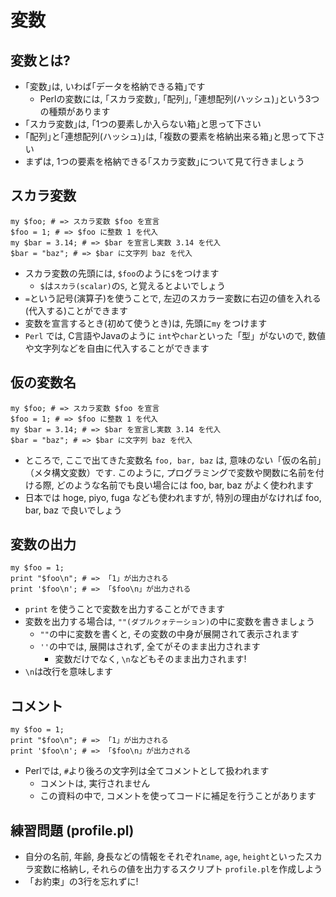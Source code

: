 # 変数

## 変数とは?
- ｢変数｣は, いわば｢データを格納できる箱｣です
    - Perlの変数には, ｢スカラ変数｣, ｢配列｣, ｢連想配列(ハッシュ)｣という3つの種類があります
- ｢スカラ変数｣は, ｢1つの要素しか入らない箱｣と思って下さい
- ｢配列｣と｢連想配列(ハッシュ)｣は, ｢複数の要素を格納出来る箱｣と思って下さい
- まずは, 1つの要素を格納できる｢スカラ変数｣について見て行きましょう

## スカラ変数
    my $foo; # => スカラ変数 $foo を宣言
    $foo = 1; # => $foo に整数 1 を代入
    my $bar = 3.14; # => $bar を宣言し実数 3.14 を代入
    $bar = "baz"; # => $bar に文字列 baz を代入

- スカラ変数の先頭には, `$foo`のように`$`をつけます
    - `$`は`スカラ(scalar)`の`S`, と覚えるとよいでしょう
- `=`という記号(演算子)を使うことで, 左辺のスカラー変数に右辺の値を入れる(代入する)ことができます
- 変数を宣言するとき(初めて使うとき)は, 先頭に`my` をつけます
- `Perl` では, C言語やJavaのように `int`や`char`といった「型」がないので, 数値や文字列などを自由に代入することができます

## 仮の変数名
    my $foo; # => スカラ変数 $foo を宣言
    $foo = 1; # => $foo に整数 1 を代入
    my $bar = 3.14; # => $bar を宣言し実数 3.14 を代入
    $bar = "baz"; # => $bar に文字列 baz を代入

- ところで, ここで出てきた変数名 `foo, bar, baz` は, 意味のない「仮の名前」（メタ構文変数）です. このように, プログラミングで変数や関数に名前を付ける際, どのような名前でも良い場合には foo, bar, baz がよく使われます
- 日本では hoge, piyo, fuga なども使われますが, 特別の理由がなければ foo, bar, baz で良いでしょう

## 変数の出力
    my $foo = 1;
    print "$foo\n"; # => 「1」が出力される
    print '$foo\n'; # => 「$foo\n」が出力される

-  `print` を使うことで変数を出力することができます
- 変数を出力する場合は, `""(ダブルクォテーション)`の中に変数を書きましょう
    - `""`の中に変数を書くと, その変数の中身が展開されて表示されます
    - `''`の中では, 展開はされず, 全てがそのまま出力されます
        - 変数だけでなく, `\n`などもそのまま出力されます!
- `\n`は改行を意味します

## コメント
    my $foo = 1;
    print "$foo\n"; # => 「1」が出力される
    print '$foo\n'; # => 「$foo\n」が出力される

- Perlでは, `#`より後ろの文字列は全てコメントとして扱われます
    - コメントは, 実行されません
    - この資料の中で, コメントを使ってコードに補足を行うことがあります

## 練習問題 (profile.pl)
- 自分の名前, 年齢, 身長などの情報をそれぞれ`name`, `age`, `height`といったスカラ変数に格納し, それらの値を出力するスクリプト `profile.pl`を作成しよう
- 「お約束」の3行を忘れずに!
